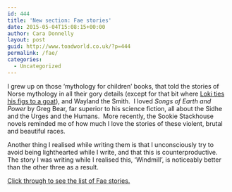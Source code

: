 ```yaml
---
id: 444
title: 'New section: Fae stories'
date: 2015-05-04T15:08:15+00:00
author: Cara Donnelly
layout: post
guid: http://www.toadworld.co.uk/?p=444
permalink: /fae/
categories:
  - Uncategorized
---
```

I grew up on those &#8216;mythology for children&#8217; books, that told the stories of Norse mythology in all their gory details (except for that bit where [Loki ties his figs to a goat](https://en.wikipedia.org/wiki/Ska%C3%B0i#Sk.C3.A1ldskaparm.C3.A1l)), and Wayland the Smith.  I loved _Songs of Earth and Power_ by Greg Bear, far superior to his science fiction, all about the Sidhe and the Urges and the Humans.  More recently, the Sookie Stackhouse novels reminded me of how much I love the stories of these violent, brutal and beautiful races.

Another thing I realised while writing them is that I unconsciously try to avoid being lighthearted while I write, and that this is counterproductive.  The story I was writing while I realised this, &#8216;Windmill&#8217;, is noticeably better than the other three as a result.

[Click through to see the list of Fae stories.](http://www.toadworld.co.uk/?page_id=449 "Fae")